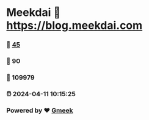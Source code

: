 # Meekdai :link: https://blog.meekdai.com 
### :page_facing_up: [45](https://blog.meekdai.com/tag.html) 
### :speech_balloon: 90 
### :hibiscus: 109979 
### :alarm_clock: 2024-04-11 10:15:25 
### Powered by :heart: [Gmeek](https://github.com/Meekdai/Gmeek)
